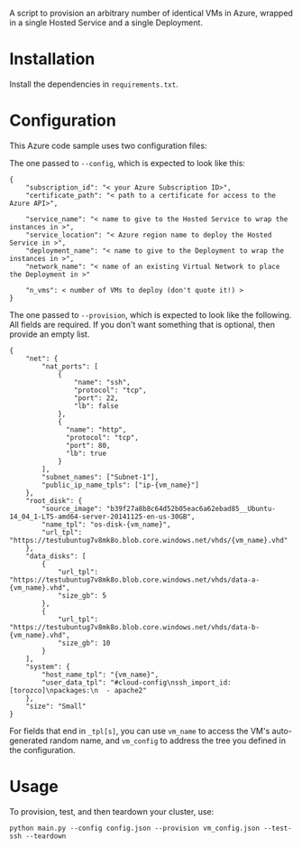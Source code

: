 A script to provision an arbitrary number of identical VMs in Azure, wrapped
in a single Hosted Service and a single Deployment.

Installation
============

Install the dependencies in `requirements.txt`.


Configuration
=============

This Azure code sample uses two configuration files:

The one passed to `--config`, which is expected to look like this:

    {
        "subscription_id": "< your Azure Subscription ID>",
        "certificate_path": "< path to a certificate for access to the Azure API>",

        "service_name": "< name to give to the Hosted Service to wrap the instances in >",
        "service_location": "< Azure region name to deploy the Hosted Service in >",
        "deployment_name": "< name to give to the Deployment to wrap the instances in >",
        "network_name": "< name of an existing Virtual Network to place the Deployment in >"

        "n_vms": < number of VMs to deploy (don't quote it!) >
    }

The one passed to `--provision`, which is expected to look like the following.
All fields are required. If you don't want something that is optional, then
provide an empty list.

    {
        "net": {
            "nat_ports": [
                {
                    "name": "ssh",
                    "protocol": "tcp",
                    "port": 22,
                    "lb": false
                },
                {
                  "name": "http",
                  "protocol": "tcp",
                  "port": 80,
                  "lb": true
                }
            ],
            "subnet_names": ["Subnet-1"],
            "public_ip_name_tpls": ["ip-{vm_name}"]
        },
        "root_disk": {
            "source_image": "b39f27a8b8c64d52b05eac6a62ebad85__Ubuntu-14_04_1-LTS-amd64-server-20141125-en-us-30GB",
            "name_tpl": "os-disk-{vm_name}",
            "url_tpl": "https://testubuntug7v8mk8o.blob.core.windows.net/vhds/{vm_name}.vhd"
        },
        "data_disks": [
            {
                "url_tpl": "https://testubuntug7v8mk8o.blob.core.windows.net/vhds/data-a-{vm_name}.vhd",
                "size_gb": 5
            },
            {
                "url_tpl": "https://testubuntug7v8mk8o.blob.core.windows.net/vhds/data-b-{vm_name}.vhd",
                "size_gb": 10
            }
        ],
        "system": {
            "host_name_tpl": "{vm_name}",
            "user_data_tpl": "#cloud-config\nssh_import_id: [torozco]\npackages:\n  - apache2"
        },
        "size": "Small"
    }

For fields that end in `_tpl[s]`, you can use `vm_name` to access the VM's
auto-generated random name, and `vm_config` to address the tree you defined
in the configuration.


Usage
=====

To provision, test, and then teardown your cluster, use:

    python main.py --config config.json --provision vm_config.json --test-ssh --teardown

